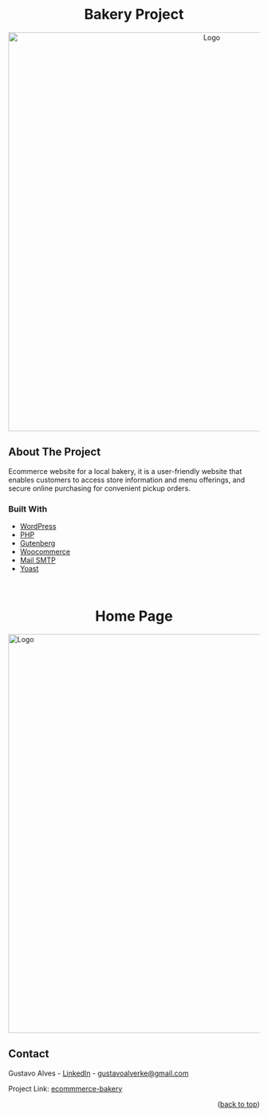 <div id="top"></div>



<!-- PROJECT LOGO -->
<br/>

<div align="center">
<h1 align="center">Bakery Project</h1>
    <img src="https://private-user-images.githubusercontent.com/104655523/321472511-a61656fd-9bba-4282-b39d-9b81ac9b18ac.png?jwt=eyJhbGciOiJIUzI1NiIsInR5cCI6IkpXVCJ9.eyJpc3MiOiJnaXRodWIuY29tIiwiYXVkIjoicmF3LmdpdGh1YnVzZXJjb250ZW50LmNvbSIsImtleSI6ImtleTUiLCJleHAiOjE3MTI4MDQ1NDQsIm5iZiI6MTcxMjgwNDI0NCwicGF0aCI6Ii8xMDQ2NTU1MjMvMzIxNDcyNTExLWE2MTY1NmZkLTliYmEtNDI4Mi1iMzlkLTliODFhYzliMThhYy5wbmc_WC1BbXotQWxnb3JpdGhtPUFXUzQtSE1BQy1TSEEyNTYmWC1BbXotQ3JlZGVudGlhbD1BS0lBVkNPRFlMU0E1M1BRSzRaQSUyRjIwMjQwNDExJTJGdXMtZWFzdC0xJTJGczMlMkZhd3M0X3JlcXVlc3QmWC1BbXotRGF0ZT0yMDI0MDQxMVQwMjU3MjRaJlgtQW16LUV4cGlyZXM9MzAwJlgtQW16LVNpZ25hdHVyZT0wOTU3N2U2NmUxMGNkNjIzZjA4NDVhZmExZGVlODA5ODY3MjQzNTdiZTY2NjM4MDYxYjgyMzRjZGRlNDBmOTk5JlgtQW16LVNpZ25lZEhlYWRlcnM9aG9zdCZhY3Rvcl9pZD0wJmtleV9pZD0wJnJlcG9faWQ9MCJ9.tweJxOGvZx-Qbzxis-DWqhoRVivLgYtpjZmpYscHP3o" alt="Logo" width="800" height="">

</div>


## About The Project

 Ecommerce website for a local bakery, it is a user-friendly website that enables customers to access store information and
 menu offerings, and secure online purchasing for convenient pickup orders.

<!-- <p align="right">(<a href="#top">back to top</a>)</p> -->

<!-- ABOUT THE PROJECT -->

### Built With

* [WordPress](https://wordpress.com/)
* [PHP](https://www.php.net/)
* [Gutenberg](https://wordpress.org/gutenberg/)
* [Woocommerce](https://woocommerce.com/)
* [Mail SMTP](https://wordpress.org/plugins/wp-mail-smtp/)
* [Yoast](https://yoast.com/wordpress/plugins/seo/?gad_source=1&gclid=CjwKCAjw8diwBhAbEiwA7i_sJee2k8Yo38lwQR1V5PcMql1RV7IBkg5_XmmY8I6wxadLzfk73Jdi2xoC6C4QAvD_BwE)

<br/>


<!-- ## Home Page -->
<h1 align="center">Home Page</h1>
    <img src="https://private-user-images.githubusercontent.com/104655523/321490893-009b04fd-39bd-4e88-8dd3-a2384464a3b3.gif?jwt=eyJhbGciOiJIUzI1NiIsInR5cCI6IkpXVCJ9.eyJpc3MiOiJnaXRodWIuY29tIiwiYXVkIjoicmF3LmdpdGh1YnVzZXJjb250ZW50LmNvbSIsImtleSI6ImtleTUiLCJleHAiOjE3MTI4MDczMDcsIm5iZiI6MTcxMjgwNzAwNywicGF0aCI6Ii8xMDQ2NTU1MjMvMzIxNDkwODkzLTAwOWIwNGZkLTM5YmQtNGU4OC04ZGQzLWEyMzg0NDY0YTNiMy5naWY_WC1BbXotQWxnb3JpdGhtPUFXUzQtSE1BQy1TSEEyNTYmWC1BbXotQ3JlZGVudGlhbD1BS0lBVkNPRFlMU0E1M1BRSzRaQSUyRjIwMjQwNDExJTJGdXMtZWFzdC0xJTJGczMlMkZhd3M0X3JlcXVlc3QmWC1BbXotRGF0ZT0yMDI0MDQxMVQwMzQzMjdaJlgtQW16LUV4cGlyZXM9MzAwJlgtQW16LVNpZ25hdHVyZT1hMTY3NWUyODg2YWMxZWFkNDRiODA1NGZmYzFlZjFlNDg5OGUzNmNhNDg0ZDZjOTY5NjRiOWZkZTEyZmY3MzdhJlgtQW16LVNpZ25lZEhlYWRlcnM9aG9zdCZhY3Rvcl9pZD0wJmtleV9pZD0wJnJlcG9faWQ9MCJ9.qUkyx2ENC_F4Mn9VzShsyfD8TYaUsyYHkUv2NqtoOtY" alt="Logo" width="800" height="">



<!-- CONTACT -->
## Contact

Gustavo Alves - [LinkedIn](https://www.linkedin.com/in/gustavo-magalhaes-349b0723b/) - gustavoalverke@gmail.com

Project Link: [ecommmerce-bakery](https://github.com/Guss-Alves/ecommerce-bakery)

<p align="right">(<a href="#top">back to top</a>)</p>


<!--  *********************************** -->